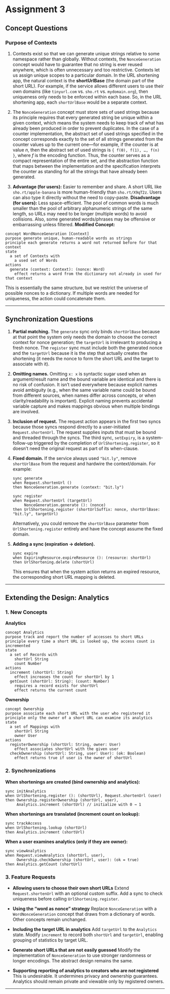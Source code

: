 # Assignment 3

## Concept Questions

### Purpose of Contexts

1. Contexts exist so that we can generate unique strings relative to some namespace rather than globally. Without contexts, the `NonceGeneration` concept would have to guarantee that no string is ever reused anywhere, which is often unnecessary and too restrictive. Contexts let us assign unique scopes to a particular domain.
In the URL shortening app, the natural context is the **shortUrlBase** (the domain part of the short URL). For example, if the service allows different users to use their own domains (like `tinyurl.com` vs. `sho.rt` vs. `mydomain.org`), then uniqueness only needs to be enforced within each base. So, in the URL shortening app, each `shortUrlBase` would be a separate context.


2. The `NonceGeneration` concept must store sets of used strings because its principle requires that every generated string be unique within a given context, which means the system needs to keep track of what has already been produced in order to prevent duplicates.
In the case of a counter implementation, the abstract set of used strings specified in the concept corresponds exactly to the set of all strings generated from the counter values up to the current one—for example, if the counter is at value *n*, then the abstract set of used strings is `{ f(0), f(1), …, f(n) }`, where *f* is the encoding function. Thus, the counter serves as a compact representation of the entire set, and the abstraction function that maps between the implementation and the specification interprets the counter as standing for all the strings that have already been generated.


3. **Advantage (for users):**
Easier to remember and share. A short URL like `sho.rt/apple-banana` is more human-friendly than `sho.rt/X9qT2z`. Users can also type it directly without the need to copy-paste.
**Disadvantage (for users):**
Less space-efficient. The pool of common words is much smaller than the pool of arbitrary alphanumeric strings of the same length, so URLs may need to be longer (multiple words) to avoid collisions. Also, some generated words/phrases may be offensive or embarrassing unless filtered.
**Modified Concept:**

```plaintext
concept WordNonceGeneration [Context]
purpose generate unique, human-readable words as strings
principle each generate returns a word not returned before for that context
state
  a set of Contexts with
    a used set of Words
actions
  generate (context: Context): (nonce: Word)
    effect returns a word from the dictionary not already in used for that context
```

This is essentially the same structure, but we restrict the universe of possible nonces to a dictionary. If multiple words are needed for uniqueness, the action could concatenate them.

---

## Synchronization Questions

1. **Partial matching.**
   The `generate` sync only binds `shortUrlBase` because at that point the system only needs the domain to choose the correct context for nonce generation; the `targetUrl` is irrelevant to producing a fresh nonce. The `register` sync must include both the generated nonce and the `targetUrl` because it is the step that actually creates the shortening (it needs the nonce to form the short URL and the target to associate with it).

2. **Omitting names.**
   Omitting `x: x` is syntactic sugar used when an argument/result name and the bound variable are identical and there is no risk of confusion. It isn’t used everywhere because explicit names avoid ambiguity (e.g., when the same variable name could be bound from different sources, when names differ across concepts, or when clarity/readability is important). Explicit naming prevents accidental variable capture and makes mappings obvious when multiple bindings are involved.

3. **Inclusion of request.**
   The request action appears in the first two syncs because those syncs respond directly to a user-initiated `Request.shortenUrl`. The request supplies inputs that must be bound and threaded through the syncs. The third sync, `setExpiry`, is a system-follow-up triggered by the completion of `UrlShortening.register`, so it doesn’t need the original request as part of its when-clause.

4. **Fixed domain.**
   If the service always used `"bit.ly"`, remove `shortUrlBase` from the request and hardwire the context/domain. For example:

   ```plaintext
   sync generate
   when Request.shortenUrl ()
   then NonceGeneration.generate (context: "bit.ly")

   sync register
   when Request.shortenUrl (targetUrl)
        NonceGeneration.generate (): (nonce)
   then UrlShortening.register (shortUrlSuffix: nonce, shortUrlBase: "bit.ly", targetUrl)
   ```

   Alternatively, you could remove the `shortUrlBase` parameter from `UrlShortening.register` entirely and have the concept assume the fixed domain.

5. **Adding a sync (expiration → deletion).**

   ```plaintext
   sync expire
   when ExpiringResource.expireResource (): (resource: shortUrl)
   then UrlShortening.delete (shortUrl)
   ```

   This ensures that when the system action returns an expired resource, the corresponding short URL mapping is deleted.

---

## Extending the Design: Analytics

### 1. New Concepts

**Analytics**

```plaintext
concept Analytics
purpose track and report the number of accesses to short URLs
principle every time a short URL is looked up, the access count is incremented
state
  a set of Records with
    shortUrl String
    count Number
actions
  increment (shortUrl: String)
    effect increases the count for shortUrl by 1
  getCount (shortUrl: String): (count: Number)
    requires a record exists for shortUrl
    effect returns the current count
```

**Ownership**

```plaintext
concept Ownership
purpose associate each short URL with the user who registered it
principle only the owner of a short URL can examine its analytics
state
  a set of Mappings with
    shortUrl String
    owner User
actions
  registerOwnership (shortUrl: String, owner: User)
    effect associates shortUrl with the given user
  checkOwnership (shortUrl: String, user: User): (ok: Boolean)
    effect returns true if user is the owner of shortUrl
```


### 2. Synchronizations

**When shortenings are created (bind ownership and analytics):**

   ```plaintext
   sync initAnalytics
   when UrlShortening.register (): (shortUrl), Request.shortenUrl (user)
   then Ownership.registerOwnership (shortUrl, user),
        Analytics.increment (shortUrl) // initialize with 0 → 1
   ```

**When shortenings are translated (increment count on lookup):**

   ```plaintext
   sync trackAccess
   when UrlShortening.lookup (shortUrl)
   then Analytics.increment (shortUrl)
   ```

**When a user examines analytics (only if they are owner):**

   ```plaintext
   sync viewAnalytics
   when Request.viewAnalytics (shortUrl, user),
        Ownership.checkOwnership (shortUrl, user): (ok = true)
   then Analytics.getCount (shortUrl)
   ```


### 3. Feature Requests

* **Allowing users to choose their own short URLs**
  Extend `Request.shortenUrl` with an optional custom suffix. Add a sync to check uniqueness before calling `UrlShortening.register`.

* **Using the “word as nonce” strategy**
  Replace `NonceGeneration` with a `WordNonceGeneration` concept that draws from a dictionary of words. Other concepts remain unchanged.

* **Including the target URL in analytics**
  Add `targetUrl` to the `Analytics` state. Modify `increment` to record both `shortUrl` and `targetUrl`, enabling grouping of statistics by target URL.

* **Generate short URLs that are not easily guessed**
  Modify the implementation of `NonceGeneration` to use stronger randomness or longer encodings. The abstract design remains the same.

* **Supporting reporting of analytics to creators who are not registered**
  This is undesirable. It undermines privacy and ownership guarantees. Analytics should remain private and viewable only by registered owners.

---

